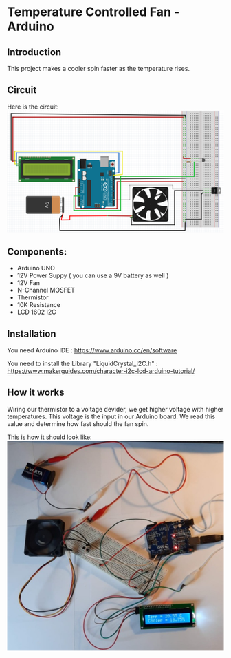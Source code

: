 # Temperature Controlled Fan - Arduino

## Introduction
This project makes a cooler spin faster as the temperature rises. 


## Circuit
Here is the circuit:
![Circuit](/images/Wiring_Cooler_PID.png)
## Components:
* Arduino UNO 
* 12V Power Suppy ( you can use a 9V battery as well )
* 12V Fan 
* N-Channel MOSFET
* Thermistor
* 10K Resistance
* LCD 1602 I2C 

## Installation
You need Arduino IDE : https://www.arduino.cc/en/software

You need to install the Library "LiquidCrystal_I2C.h" : https://www.makerguides.com/character-i2c-lcd-arduino-tutorial/


## How it works
Wiring our thermistor to a voltage devider, we get higher voltage with higher temperatures. This voltage is the input in our Arduino board. We read this value and determine how fast should the fan spin. 

This is how it should look like: 
![Real_Circuit](/images/Circuit.png)
